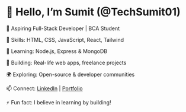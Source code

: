 # 👋 Hello, I’m Sumit (@TechSumit01)

💼 Aspiring Full-Stack Developer | BCA Student  

🧠 Skills: HTML, CSS, JavaScript, React, Tailwind  

🌱 Learning: Node.js, Express & MongoDB  

🔧 Building: Real-life web apps, freelance projects  

🌍 Exploring: Open-source & developer communities  

📫 Connect: [LinkedIn](https://www.linkedin.com/in/sumit-chauhan-7a722432b) | [Portfolio](https://sumi1portfolio.netlify.app/)  

⚡ Fun fact: I believe in learning by building!
